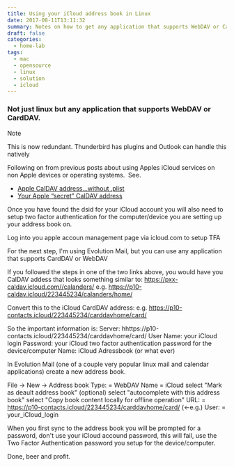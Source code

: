 ```yaml
---
title: Using your iCloud address book in Linux
date: 2017-08-11T13:11:32
summary: Notes on how to get any application that supports WebDAV or CardDAV to access apple iCloud resources. Following on from previous posts about using Apples iCloud services on non Apple devices or operating systems.
draft: false
categories:
  - home-lab
tags:
  - mac
  - opensource
  - linux
  - solution
  - icloud
---
```


### Not just linux but any application that supports WebDAV or CardDAV.

> [!NOTE]
>  This is now redundant.  Thunderbird has plugins and Outlook can handle this natively

Following on from previous posts about using Apples iCloud services on non Apple devices or operating systems.  See.
- [Apple CalDAV address…without .plist](https://mikewebblive.wordpress.com/2017/04/24/apple-caldav-address-without-plist/)
- [Your Apple “secret” CalDAV address](https://mikewebblive.wordpress.com/2017/04/23/your-apple-secret-caldav-address/)

Once you have found the dsid for your iCloud account you will also need to setup two factor authentication for the computer/device you are setting up your address book on.

Log into you apple accoun management page via icloud.com to setup TFA

For the next step, I'm using Evolution Mail, but you can use any application that supports CardDAV or WebDAV

If you followed the steps in one of the two links above, you would have you CalDAV addess that looks something similar to:
https://pxx-caldav.icloud.com//calanders/
e.g. https://p10-caldav.icloud/223445234/calanders/home/

Convert this to the iCloud CardDAV address:
e.g. https://p10-contacts.icloud/223445234/carddavhome/card/

So the important information is:
Server: hhttps://p10-contacts.icloud/223445234/carddavhome/card/
User Name: your iCloud login
Password: your iCloud two factor authentication password for the device/computer
Name: iCloud Adressbook (or what ever)

In Evolution Mail (one of a couple very popular linux mail and calendar applications) create a new address book.

File -> New -> Address book
Type: = WebDAV
Name = iCloud
select "Mark as deault address book" (optional)
select "autocomplete with this address book"
select "Copy book content locally for offline operation"
URL: = https://p10-contacts.icloud/223445234/carddavhome/card/ (<-e.g.)
User: = your\_iCloud\_login

When you first sync to the address book you will be prompted for a password, don't use your iCloud accound password, this will fail, use the Two Factor Authentication password you setup for the device/computer.

Done, beer and profit.